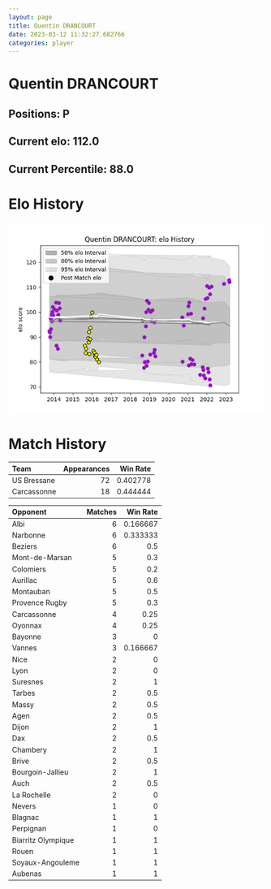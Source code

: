 ```yaml
---  
layout: page  
title: Quentin DRANCOURT  
date: 2023-03-12 11:32:27.682766  
categories: player  
---
```

# Quentin DRANCOURT

## Positions: P

## Current elo: 112.0

## Current Percentile: 88.0

# Elo History


![elo history](history_QuentinDRANCOURT.png)
# Match History


| Team        |   Appearances |   Win Rate |
|:------------|--------------:|-----------:|
| US Bressane |            72 |   0.402778 |
| Carcassonne |            18 |   0.444444 |

| Opponent           |   Matches |   Win Rate |
|:-------------------|----------:|-----------:|
| Albi               |         6 |   0.166667 |
| Narbonne           |         6 |   0.333333 |
| Beziers            |         6 |   0.5      |
| Mont-de-Marsan     |         5 |   0.3      |
| Colomiers          |         5 |   0.2      |
| Aurillac           |         5 |   0.6      |
| Montauban          |         5 |   0.5      |
| Provence Rugby     |         5 |   0.3      |
| Carcassonne        |         4 |   0.25     |
| Oyonnax            |         4 |   0.25     |
| Bayonne            |         3 |   0        |
| Vannes             |         3 |   0.166667 |
| Nice               |         2 |   0        |
| Lyon               |         2 |   0        |
| Suresnes           |         2 |   1        |
| Tarbes             |         2 |   0.5      |
| Massy              |         2 |   0.5      |
| Agen               |         2 |   0.5      |
| Dijon              |         2 |   1        |
| Dax                |         2 |   0.5      |
| Chambery           |         2 |   1        |
| Brive              |         2 |   0.5      |
| Bourgoin-Jallieu   |         2 |   1        |
| Auch               |         2 |   0.5      |
| La Rochelle        |         2 |   0        |
| Nevers             |         1 |   0        |
| Blagnac            |         1 |   1        |
| Perpignan          |         1 |   0        |
| Biarritz Olympique |         1 |   1        |
| Rouen              |         1 |   1        |
| Soyaux-Angouleme   |         1 |   1        |
| Aubenas            |         1 |   1        |
